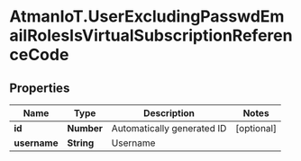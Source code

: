 # AtmanIoT.UserExcludingPasswdEmailRolesIsVirtualSubscriptionReferenceCode

## Properties

Name | Type | Description | Notes
------------ | ------------- | ------------- | -------------
**id** | **Number** | Automatically generated ID | [optional] 
**username** | **String** | Username | 


